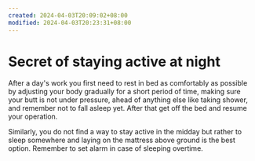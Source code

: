 ```yaml
---
created: 2024-04-03T20:09:02+08:00
modified: 2024-04-03T20:23:31+08:00
---
```


# Secret of staying active at night

After a day's work you first need to rest in bed as comfortably as possible by adjusting your body gradually for a short period of time, making sure your butt is not under pressure, ahead of anything else like taking shower, and remember not to fall asleep yet. After that get off the bed and resume your operation.

Similarly, you do not find a way to stay active in the midday but rather to sleep somewhere and laying on the mattress above ground is the best option. Remember to set alarm in case of sleeping overtime.
